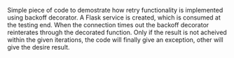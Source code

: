 Simple piece of code to demostrate how retry functionality is implemented using backoff decorator.
A Flask service is created, which is consumed at the testing end.
When the connection times out the backoff decorator reinterates through the decorated function.
Only if the result is not acheived within the given iterations, the code will finally give an exception, other will give the desire result.
